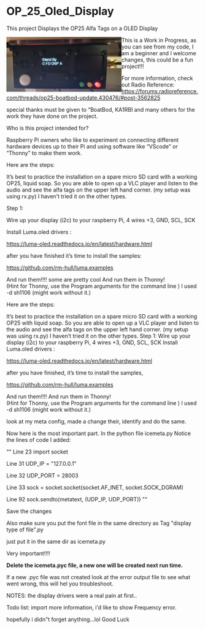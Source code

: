# OP_25_Oled_Display
This project Displays the OP25 Alfa  Tags on a OLED Display


<img src="https://github.com/hdphilip/OP_25_Oled_Display/blob/main/Pictures/ssh1106.jpg" width=300 align="left">


This is a Work in Progress,
as you can see from my code, I am a beginner and I welcome changes, this could be a fun project!!!
  
For more information, check out Radio Reference:
 https://forums.radioreference.com/threads/op25-boatbod-update.430476/#post-3562825
 
special thanks must be given to “BoatBod, KA1RBI and many others for the work they have done on the project.

Who is this project intended for?

Raspberry Pi owners who like to experiment on connecting different hardware devices up to their Pi and using software like “VScode” or “Thonny” to make them work.

Here are the steps:

It’s best to practice the installation on a spare micro SD card with a working OP25, liquid soap. So you are able to open up a VLC player and listen to the audio and see the alfa tags on the upper left hand corner. (my setup was using rx.py) I haven’t tried it on the other types.

Step 1:

Wire up your display (i2c) to your raspberry Pi, 4 wires +3, GND, SCL, SCK 

Install Luma.oled drivers :

https://luma-oled.readthedocs.io/en/latest/hardware.html

after you have finished it’s time to install the samples:

https://github.com/rm-hull/luma.examples

And run them!!!! some are pretty cool
And run them in Thonny!  
(Hint for Thonny, use the Program arguments for the command line ) I used -d sh1106 (might work without it.)

Here are the steps:

It’s best to practice the installation on a spare micro SD card with a working OP25 with liquid soap. So you are able to open up a VLC player and listen to the audio and see the alfa tags on the upper left hand corner. (my setup was using rx.py) I haven’t tried it on the other types.
Step 1:
Wire up your display (i2c) to your raspberry Pi, 4 wires +3, GND, SCL, SCK 
Install Luma.oled drivers :

https://luma-oled.readthedocs.io/en/latest/hardware.html

after you have finished,  it’s time to install the samples,

https://github.com/rm-hull/luma.examples

And run them!!!!
And run them in Thonny!  
(Hint for Thonny, use the Program arguments for the command line ) I used -d sh1106 (might work without it.)

look at my meta config, made a change their, identify and do the same.

Now here is the most important part.
In the python file icemeta.py 
Notice the lines of code I added:

""
Line 23  import socket

Line 31  UDP_IP = "127.0.0.1"

Line 32 UDP_PORT = 28003

Line 33 sock = socket.socket(socket.AF_INET, socket.SOCK_DGRAM)

Line 92  sock.sendto(metatext, (UDP_IP, UDP_PORT))
""

Save the changes


Also make sure you put the font file in the same directory as Tag "display type of file".py

just put it in the same dir as icemeta.py 

Very important!!!!

**Delete the icemeta.pyc file, a new one will be created next run time.**

If a new .pyc file was not created look at the error output file to see what went wrong, this will hel you troubleshoot.

NOTES:
the display drivers were a real pain at first..



Todo list:
import more information, i'd like to show Frequency error. 

hopefully i didn"t forget anything...lol
Good Luck
